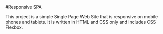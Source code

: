 #Responsive SPA

This project is a simple Single Page Web Site that is responsive on mobile phones and tablets. It is written in HTML and CSS only and includes CSS Flexbox.